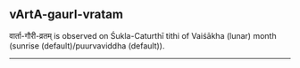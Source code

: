 ## vArtA-gaurI-vratam
वार्ता-गौरी-व्रतम् is observed on Śukla-Caturthī tithi of Vaiśākha (lunar) month (sunrise (default)/puurvaviddha (default)).



---
